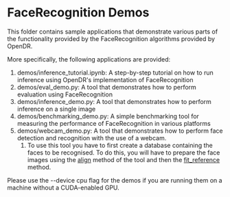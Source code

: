 # FaceRecognition Demos

This folder contains sample applications that demonstrate various parts of the functionality provided by the FaceRecognition algorithms provided by OpenDR.

More specifically, the following applications are provided:

1. demos/inference_tutorial.ipynb: A step-by-step tutorial on how to run inference using OpenDR's implementation of FaceRecognition
2. demos/eval_demo.py: A tool that demonstrates how to perform evaluation using FaceRecognition
3. demos/inference_demo.py: A tool that demonstrates how to perform inference on a single image
4. demos/benchmarking_demo.py: A simple benchmarking tool for measuring the performance of FaceRecognition in various platforms
5. demos/webcam_demo.py: A tool that demonstrates how to perform face detection and recognition with the use of a webcam.
   1. To use this tool you have to first create a database containing the faces to be recognised. To do this, you will have to prepare the face images using the [align](####FaceRecognitionLearner.align) method of the tool and then the [fit_reference](####FaceRecognitionLearner.fit_reference) method.

Please use the --device cpu flag for the demos if you are running them on a machine without a CUDA-enabled GPU.